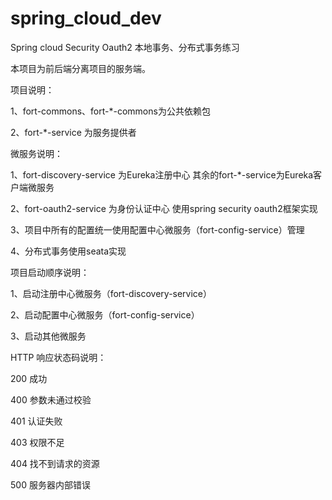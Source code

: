 # spring_cloud_dev
Spring cloud Security Oauth2 本地事务、分布式事务练习

本项目为前后端分离项目的服务端。

项目说明：

1、fort-commons、fort-*-commons为公共依赖包

2、fort-*-service 为服务提供者

微服务说明：

1、fort-discovery-service 为Eureka注册中心 其余的fort-*-service为Eureka客户端微服务

2、fort-oauth2-service 为身份认证中心 使用spring security oauth2框架实现

3、项目中所有的配置统一使用配置中心微服务（fort-config-service）管理

4、分布式事务使用seata实现

项目启动顺序说明：

1、启动注册中心微服务（fort-discovery-service）

2、启动配置中心微服务（fort-config-service）

3、启动其他微服务

HTTP 响应状态码说明：

200 成功

400 参数未通过校验

401 认证失败

403 权限不足

404 找不到请求的资源

500 服务器内部错误
